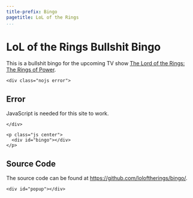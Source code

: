 ```yaml
---
title-prefix: Bingo
pagetitle: LoL of the Rings
...
```


# LoL of the Rings Bullshit Bingo

This is a bullshit bingo for the upcoming TV show [The Lord of the Rings: The Rings of Power](https://www.imdb.com/title/tt7631058/).

```{=html5}
<div class="nojs error">
```

## Error

JavaScript is needed for this site to work.

```{=html5}
</div>
```

```{=html5}
<p class="js center">
  <div id="bingo"></div>
</p>
```

## Source Code

The source code can be found at <https://github.com/loloftherings/bingo/>.

```{=html5}
<div id="popup"></div>
```
